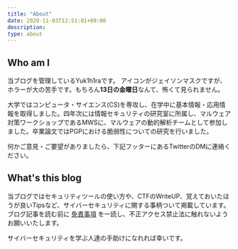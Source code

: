```yaml
---
title: "About"
date: 2020-11-03T12:51:01+09:00
description: 
type: about
---
```


## Who am I

当ブログを管理しているYuk1h1raです。
アイコンがジェイソンマスクですが、ホラーが大の苦手です。もちろん**13日の金曜日**なんて、怖くて見られません。

大学ではコンピュータ・サイエンス(CS)を専攻し、在学中に基本情報・応用情報を取得しました。四年次には情報セキュリティの研究室に所属し、マルウェア対策ワークショップであるMWSに、マルウェアの動的解析チームとして参加しました。卒業論文ではPGPにおける脆弱性についての研究を行いました。

何かご意見・ご要望がありましたら、下記フッターにあるTwitterのDMに連絡ください。

## What's this blog

当ブログではセキュリティツールの使い方や、CTFのWriteUP、覚えておいたほうが良いTipsなど、サイバーセキュリティに関する事柄ついて掲載しています。ブログ記事を読む前に [免責事項](/disclaimer) を一読し、不正アクセス禁止法に触れないようお願いいたします。

サイバーセキュリティを学ぶ人達の手助けになれれば幸いです。
